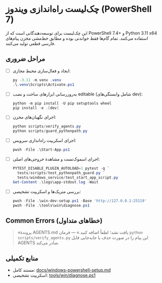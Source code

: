 # چک‌لیست راه‌اندازی ویندوز (PowerShell 7)

این چک‌لیست برای توسعه‌دهندگانی است که از PowerShell 7.4+ و Python 3.11 x64 استفاده می‌کنند. تمام گام‌ها فقط خواندنی بوده و مطابق خط‌مشی مخزن پیام‌های فارسی قطعی تولید می‌کنند.

## مراحل ضروری
- [ ] ایجاد و فعال‌سازی محیط مجازی:
  ```powershell
  py -3.11 -m venv .venv
  .\.venv\Scripts\Activate.ps1
  ```
- [ ] به‌روزرسانی ابزارهای ساخت و نصب editable (شامل وابستگی‌های dev):
  ```powershell
  python -m pip install -U pip setuptools wheel
  pip install -e .[dev]
  ```
- [ ] اجرای نگهبان‌های مخزن:
  ```powershell
  python scripts/verify_agents.py
  python scripts/guard_pythonpath.py
  ```
- [ ] اجرای اسکریپت راه‌اندازی سرویس:
  ```powershell
  pwsh -File .\Start-App.ps1
  ```
- [ ] اجرای اسموک‌تست و مشاهدهٔ خروجی‌های اصلی:
  ```powershell
  PYTEST_DISABLE_PLUGIN_AUTOLOAD=1 pytest -q `
    tests/scripts/test_pythonpath_guard.py `
    tests/windows_service/test_start_app_script.py
  Get-Content .\logs\app-stdout.log -Wait
  ```
- [ ] بررسی متریک‌ها و اسکریپت تشخیصی:
  ```powershell
  pwsh -File .\win-dev-setup.ps1 -Base 'http://127.0.0.1:25119'
  pwsh -File .\tools\win\diagnose.ps1
  ```

## Common Errors (خطاهای متداول)
> «پروندهٔ AGENTS.md یافت نشد؛ لطفاً اضافه کنید.» — فرمان `python scripts/verify_agents.py` این پیام را در صورت حذف یا جابه‌جایی فایل AGENTS صادر می‌کند.

## منابع تکمیلی
- مستند کامل: [docs/windows-powershell-setup.md](./windows-powershell-setup.md)
- اسکریپت تشخیصی: [tools/win/diagnose.ps1](../tools/win/diagnose.ps1)
